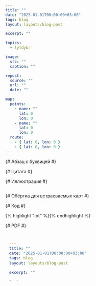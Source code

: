 ```yaml
---
title: ""
date: "2025-01-01T00:00:00+03:00"
tags: blog
layout: layouts/blog-post

excerpt: ""

topics:
  - lytdybr

image:
  src: ""
  caption: ""

repost:
  source: ""
  url: ""
  date: ""

map:
  points:
    - name: ""
      lat: 0
      lon: 0
    - name: ""
      lat: 0
      lon: 0
  route:
    - { lat: 0, lon: 0 }
    - { lat: 0, lon: 0 }
---
```


{# Абзац с буквицей #}

<p class="drop-cap"></p>

{# Цитата #}

<figure class="quote">
  <blockquote></blockquote>
  <figcaption class="quote-caption"></figcaption>
</figure>

{# Иллюстрация #}

<figure>
  <img src="" alt="">
  <figcaption></figcaption>
</figure>

{# Обёртка для встраеваемых карт #}

<div class="map-frame"></div>

{# Код #}

<div class="code-frame">
  {% highlight "txt" %}{% endhighlight %}
</div>

{# PDF #}

<div class="pdf-frame">
  <iframe
    src="#zoom=page-fit&page=1"
    title="PDF Viewer"
    loading="lazy"
    frameborder="0"
  ></iframe>
</div>
